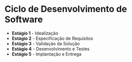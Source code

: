 # Ciclo de Desenvolvimento de Software


- **Estágio 1** - Idealização 
- **Estágio 2** - Especificação de Requisitos 
- **Estágio 3** - Validação da Solução
- **Estágio 4** - Desenvolvimento e Testes
- **Estágio 5** - Implantação e Entrega